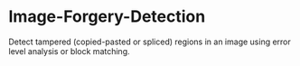 # Image-Forgery-Detection
Detect tampered (copied-pasted or spliced) regions in an image using error level analysis or block matching.
